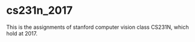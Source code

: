 # cs231n_2017
This is the assignments of stanford computer vision class CS231N, which hold at 2017.
